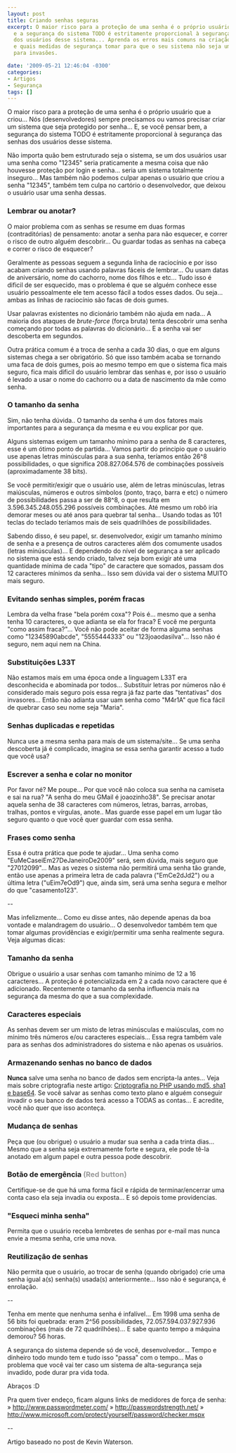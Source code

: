 ```yaml
---
layout: post
title: Criando senhas seguras
excerpt: O maior risco para a proteção de uma senha é o próprio usuário que a criou
  e a segurança do sistema TODO é estritamente proporcional à segurança das senhas
  dos usuários desse sistema... Aprenda os erros mais comuns na criação de uma senha
  e quais medidas de segurança tomar para que o seu sistema não seja uma porta aberta
  para invasões.

date: '2009-05-21 12:46:04 -0300'
categories:
- Artigos
- Segurança
tags: []
---
```

<p>O maior risco para a proteção de uma senha é o próprio usuário que a criou... Nós (desenvolvedores) sempre precisamos ou vamos precisar criar um sistema que seja protegido por senha... E, se você pensar bem, a segurança do sistema TODO é estritamente proporcional à segurança das senhas dos usuários desse sistema.</p>
<p>Não importa quão bem estruturado seja o sistema, se um dos usuários usar uma senha como "12345" seria praticamente a mesma coisa que não houvesse proteção por login e senha... seria um sistema totalmente inseguro... Mas também não podemos culpar apenas o usuário que criou a senha "12345", também tem culpa no cartório o desenvolvedor, que deixou o usuário usar uma senha dessas.</p>
<h3>Lembrar ou anotar?</h3>
<p>O maior problema com as senhas se resume em duas formas (contraditórias) de pensamento: anotar a senha para não esquecer, e correr o risco de outro alguém descobrir... Ou guardar todas as senhas na cabeça e correr o risco de esquecer?</p>
<p>Geralmente as pessoas seguem a segunda linha de raciocínio e por isso acabam criando senhas usando palavras fáceis de lembrar... Ou usam datas de aniversário, nome do cachorro, nome dos filhos e etc... Tudo isso é dificil de ser esquecido, mas o problema é que se alguém conhece esse usuário pessoalmente ele tem acesso fácil a todos esses dados. Ou seja... ambas as linhas de raciocínio são facas de dois gumes.</p>
<p>Usar palavras existentes no dicionário também não ajuda em nada... A maioria dos ataques de <em>brute-force</em> (força bruta) tenta descobrir uma senha começando por todas as palavras do dicionário... E a senha vai ser descoberta em segundos.</p>
<p>Outra prática comum é a troca de senha a cada 30 dias, o que em alguns sistemas chega a ser obrigatório. Só que isso também acaba se tornando uma faca de dois gumes, pois ao mesmo tempo em que o sistema fica mais seguro, fica mais dificil do usuário lembrar das senhas e, por isso o usuário é levado a usar o nome do cachorro ou a data de nascimento da mãe como senha.</p>
<h3>O tamanho da senha</h3>
<p>Sim, não tenha dúvida.. O tamanho da senha é um dos fatores mais importantes para a segurança da mesma e eu vou explicar por que.</p>
<p>Alguns sistemas exigem um tamanho mínimo para a senha de 8 caracteres, esse é um ótimo ponto de partida... Vamos partir do principio que o usuário use apenas letras minúsculas para a sua senha, teríamos então 26^8 possibilidades, o que significa 208.827.064.576 de combinações possíveis (aproximadamente 38 bits).</p>
<p>Se você permitir/exigir que o usuário use, além de letras minúsculas, letras maiúsculas, números e outros símbolos (ponto, traço, barra e etc) o número de possibilidades passa a ser de 88^8, o que resulta em 3.596.345.248.055.296 possíveis combinações. Até mesmo um robô iria demorar meses ou até anos para quebrar tal senha... Usando todas as 101 teclas do teclado teríamos mais de seis quadrilhões de possibilidades.</p>
<p>Sabendo disso, é seu papel, sr. desenvolvedor, exigir um tamanho mínimo de senha e a presença de outros caracteres além dos comumente usados (letras minúsculas)... E dependendo do nível de segurança a ser aplicado no sistema que está sendo criado, talvez seja bom exigir até uma quantidade mínima de cada "tipo" de caractere que somados, passam dos 12 caracteres mínimos da senha... Isso sem dúvida vai der o sistema MUITO mais seguro.</p>
<h3>Evitando senhas simples, porém fracas</h3>
<p>Lembra da velha frase "bela porém coxa"? Pois é... mesmo que a senha tenha 10 caracteres, o que adianta se ela for fraca? E você me pergunta "como assim fraca?"... Você não pode aceitar de forma alguma senhas como "12345890abcde", "5555444333" ou "123joaodasilva"... Isso não é seguro, nem aqui nem na China.</p>
<h3>Substituições L33T</h3>
<p>Não estamos mais em uma época onde a linguagem L33T era desconhecida e abominada por todos... Substituir letras por números não é considerado mais seguro pois essa regra já faz parte das "tentativas" dos invasores... Então não adianta usar uam senha como "M4r1A" que fica fácil de quebrar caso seu nome seja "Maria".</p>
<h3>Senhas duplicadas e repetidas</h3>
<p>Nunca use a mesma senha para mais de um sistema/site... Se uma senha descoberta já é complicado, imagina se essa senha garantir acesso a tudo que você usa?</p>
<h3>Escrever a senha e colar no monitor</h3>
<p>Por favor né? Me poupe... Por que você não coloca sua senha na camiseta e sai na rua? "A senha do meu GMail é joaozinho38". Se precisar anotar aquela senha de 38 caracteres com números, letras, barras, arrobas, tralhas, pontos e vírgulas, anote.. Mas guarde esse papel em um lugar tão seguro quanto o que você quer guardar com essa senha.</p>
<h3>Frases como senha</h3>
<p>Essa é outra prática que pode te ajudar... Uma senha como "EuMeCaseiEm27DeJaneiroDe2009" será, sem dúvida, mais seguro que "27012099"... Mas as vezes o sistema não permitirá uma senha tão grande, então use apenas a primeira letra de cada palavra ("EmCe2dJd2") ou a última letra ("uEim7eOd9") que, ainda sim, será uma senha segura e melhor do que "casamento123".</p>
<p>--</p>
<p>Mas infelizmente... Como eu disse antes, não depende apenas da boa vontade e malandragem do usuário... O desenvolvedor também tem que tomar algumas providências e exigir/permitir uma senha realmente segura. Veja algumas dicas:</p>
<h3>Tamanho da senha</h3>
<p>Obrigue o usuário a usar senhas com tamanho mínimo de 12 a 16 caracteres... A proteção é potencializada em 2 a cada novo caractere que é adicionado. Recentemente o tamanho da senha influencia mais na segurança da mesma do que a sua complexidade.</p>
<h3>Caracteres especiais</h3>
<p>As senhas devem ser um misto de letras minúsculas e maiúsculas, com no mínimo três números e/ou caracteres especiais... Essa regra também vale para as senhas dos administradores do sistema e não apenas os usuários.</p>
<h3>Armazenando senhas no banco de dados</h3>
<p><strong>Nunca</strong> salve uma senha no banco de dados sem encripta-la antes... Veja mais sobre criptografia neste artigo: <a href="http://blog.thiagobelem.net/php/criptografia-no-php-usando-md5-sha1-e-base64/" target="_blank">Criptografia no PHP usando md5, sha1 e base64</a>. Se você salvar as senhas como texto plano e alguém conseguir invadir o seu banco de dados terá acesso a TODAS as contas... E acredite, você não quer que isso aconteça.</p>
<h3>Mudança de senhas</h3>
<p>Peça que (ou obrigue) o usuário a mudar sua senha a cada trinta dias... Mesmo que a senha seja extremamente forte e segura, ele pode tê-la anotado em algum papel e outra pessoa pode descobrir.</p>
<h3>Botão de emergência<span style="color: #999999;"> (Red button)</span></h3>
<p>Certifique-se de que há uma forma fácil e rápida de terminar/encerrar uma conta caso ela seja invadia ou exposta... E só depois tome providencias.</p>
<h3>"Esqueci minha senha"</h3>
<p>Permita que o usuário receba lembretes de senhas por e-mail mas nunca envie a mesma senha, crie uma nova.</p>
<h3>Reutilização de senhas</h3>
<p>Não permita que o usuário, ao trocar de senha (quando obrigado) crie uma senha igual a(s) senha(s) usada(s) anteriormente... Isso não é segurança, é enrolação.</p>
<p>--</p>
<p>Tenha em mente que nenhuma senha é infalível... Em 1998 uma senha de 56 bits foi quebrada: eram 2^56 possibilidades, 72.057.594.037.927.936 combinações (mais de 72 quadrilhões)... E sabe quanto tempo a máquina demorou? 56 horas.</p>
<p>A segurança do sistema depende só de você, desenvolvedor... Tempo e dinheiro todo mundo tem e tudo isso "passa" com o tempo... Mas o problema que você vai ter caso um sistema de alta-segurança seja invadido, pode durar pra vida toda.</p>
<p>Abraços :D</p>
<p>Pra quem tiver endeço, ficam alguns links de medidores de força de senha:
» <a href="http://www.passwordmeter.com/" target="_blank">http://www.passwordmeter.com/</a>
» <a href="http://passwordstrength.net/" target="_blank">http://passwordstrength.net/</a>
» <a href="https://www.microsoft.com/protect/fraud/passwords/checker.aspx?WT.mc_id=Site_Link" target="_blank">http://www.microsoft.com/protect/yourself/password/checker.mspx</a></p>
<p>--</p>
<p>Artigo baseado no post de <span class="removed_link" title="http://www.phpro.org/articles/Creating-Secure-Passwords.html">Kevin Waterson</span>.</p>
